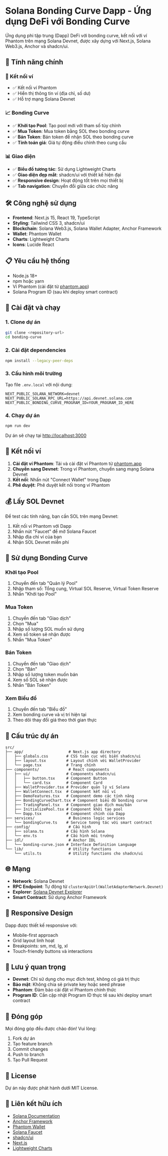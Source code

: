 # Solana Bonding Curve Dapp - Ứng dụng DeFi với Bonding Curve

Ứng dụng phi tập trung (Dapp) DeFi với bonding curve, kết nối với ví Phantom trên mạng Solana Devnet, được xây dựng với Next.js, Solana Web3.js, Anchor và shadcn/ui.

## 🚀 Tính năng chính

### 🔐 Kết nối ví
- ✅ Kết nối ví Phantom
- ✅ Hiển thị thông tin ví (địa chỉ, số dư)
- ✅ Hỗ trợ mạng Solana Devnet

### 📈 Bonding Curve
- ✅ **Khởi tạo Pool**: Tạo pool mới với tham số tùy chỉnh
- ✅ **Mua Token**: Mua token bằng SOL theo bonding curve
- ✅ **Bán Token**: Bán token để nhận SOL theo bonding curve
- ✅ **Tính toán giá**: Giá tự động điều chỉnh theo cung cầu

### 📊 Giao diện
- ✅ **Biểu đồ tương tác**: Sử dụng Lightweight Charts
- ✅ **Giao diện đẹp mắt**: shadcn/ui với thiết kế hiện đại
- ✅ **Responsive design**: Hoạt động tốt trên mọi thiết bị
- ✅ **Tab navigation**: Chuyển đổi giữa các chức năng

## 🛠️ Công nghệ sử dụng

- **Frontend**: Next.js 15, React 19, TypeScript
- **Styling**: Tailwind CSS 3, shadcn/ui
- **Blockchain**: Solana Web3.js, Solana Wallet Adapter, Anchor Framework
- **Wallet**: Phantom Wallet
- **Charts**: Lightweight Charts
- **Icons**: Lucide React

## 📋 Yêu cầu hệ thống

- Node.js 18+ 
- npm hoặc yarn
- Ví Phantom (cài đặt từ [phantom.app](https://phantom.app/))
- Solana Program ID (sau khi deploy smart contract)

## 🚀 Cài đặt và chạy

### 1. Clone dự án
```bash
git clone <repository-url>
cd bonding-curve
```

### 2. Cài đặt dependencies
```bash
npm install --legacy-peer-deps
```

### 3. Cấu hình môi trường
Tạo file `.env.local` với nội dung:
```env
NEXT_PUBLIC_SOLANA_NETWORK=devnet
NEXT_PUBLIC_SOLANA_RPC_URL=https://api.devnet.solana.com
NEXT_PUBLIC_BONDING_CURVE_PROGRAM_ID=YOUR_PROGRAM_ID_HERE
```

### 4. Chạy dự án
```bash
npm run dev
```

Dự án sẽ chạy tại [http://localhost:3000](http://localhost:3000)

## 🔗 Kết nối ví

1. **Cài đặt ví Phantom**: Tải và cài đặt ví Phantom từ [phantom.app](https://phantom.app/)
2. **Chuyển sang Devnet**: Trong ví Phantom, chuyển sang mạng Solana Devnet
3. **Kết nối**: Nhấn nút "Connect Wallet" trong Dapp
4. **Phê duyệt**: Phê duyệt kết nối trong ví Phantom

## 💰 Lấy SOL Devnet

Để test các tính năng, bạn cần SOL trên mạng Devnet:

1. Kết nối ví Phantom với Dapp
2. Nhấn nút "Faucet" để mở Solana Faucet
3. Nhập địa chỉ ví của bạn
4. Nhận SOL Devnet miễn phí

## 🎯 Sử dụng Bonding Curve

### Khởi tạo Pool
1. Chuyển đến tab "Quản lý Pool"
2. Nhập tham số: Tổng cung, Virtual SOL Reserve, Virtual Token Reserve
3. Nhấn "Khởi tạo Pool"

### Mua Token
1. Chuyển đến tab "Giao dịch"
2. Chọn "Mua"
3. Nhập số lượng SOL muốn sử dụng
4. Xem số token sẽ nhận được
5. Nhấn "Mua Token"

### Bán Token
1. Chuyển đến tab "Giao dịch"
2. Chọn "Bán"
3. Nhập số lượng token muốn bán
4. Xem số SOL sẽ nhận được
5. Nhấn "Bán Token"

### Xem Biểu đồ
1. Chuyển đến tab "Biểu đồ"
2. Xem bonding curve và vị trí hiện tại
3. Theo dõi thay đổi giá theo thời gian thực

## 🔧 Cấu trúc dự án

```
src/
├── app/                    # Next.js app directory
│   ├── globals.css        # CSS toàn cục với biến shadcn/ui
│   ├── layout.tsx         # Layout chính với WalletProvider
│   └── page.tsx           # Trang chính
├── components/             # React components
│   ├── ui/                # Components shadcn/ui
│   │   ├── button.tsx     # Component Button
│   │   └── card.tsx       # Component Card
│   ├── WalletProvider.tsx # Provider quản lý ví Solana
│   ├── WalletConnect.tsx  # Component kết nối ví
│   ├── DemoFeatures.tsx   # Component demo các tính năng
│   ├── BondingCurveChart.tsx # Component biểu đồ bonding curve
│   ├── TradingPanel.tsx   # Component giao dịch mua/bán
│   ├── InitializePool.tsx # Component khởi tạo pool
│   └── Dapp.tsx           # Component chính của Dapp
├── services/               # Business logic services
│   └── bondingCurve.ts    # Service tương tác với smart contract
├── config/                 # Cấu hình
│   ├── solana.ts          # Cấu hình Solana
│   └── env.ts             # Cấu hình môi trường
├── idl/                    # Anchor IDL
│   └── bonding-curve.json # Interface Definition Language
└── lib/                    # Utility functions
    └── utils.ts            # Utility functions cho shadcn/ui
```

## 🌐 Mạng

- **Network**: Solana Devnet
- **RPC Endpoint**: Tự động từ `clusterApiUrl(WalletAdapterNetwork.Devnet)`
- **Explorer**: [Solana Devnet Explorer](https://explorer.solana.com/?cluster=devnet)
- **Smart Contract**: Sử dụng Anchor Framework

## 📱 Responsive Design

Dapp được thiết kế responsive với:
- Mobile-first approach
- Grid layout linh hoạt
- Breakpoints: sm, md, lg, xl
- Touch-friendly buttons và interactions

## 🚨 Lưu ý quan trọng

- **Devnet**: Chỉ sử dụng cho mục đích test, không có giá trị thực
- **Bảo mật**: Không chia sẻ private key hoặc seed phrase
- **Phantom**: Đảm bảo cài đặt ví Phantom chính thức
- **Program ID**: Cần cập nhật Program ID thực tế sau khi deploy smart contract

## 🤝 Đóng góp

Mọi đóng góp đều được chào đón! Vui lòng:

1. Fork dự án
2. Tạo feature branch
3. Commit changes
4. Push to branch
5. Tạo Pull Request

## 📄 License

Dự án này được phát hành dưới MIT License.

## 🔗 Liên kết hữu ích

- [Solana Documentation](https://docs.solana.com/)
- [Anchor Framework](https://www.anchor-lang.com/)
- [Phantom Wallet](https://phantom.app/)
- [Solana Faucet](https://solfaucet.com/)
- [shadcn/ui](https://ui.shadcn.com/)
- [Next.js](https://nextjs.org/)
- [Lightweight Charts](https://www.tradingview.com/lightweight-charts/)
